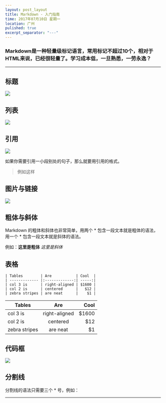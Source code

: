 ```yaml
---
layout: post_layout
title: Markdown - 入门指南
time: 2017年07月10日 星期一
location: 广州
pulished: true
excerpt_separator: "---"
---
```


### Markdown是一种轻量级标记语言，常用标记不超过10个，相对于HTML来说，已经很轻量了。学习成本低，一旦熟悉，一劳永逸？

---

## 标题
![](https://ww1.sinaimg.cn/large/6aee7dbbgw1effeaclhiyj20eh09cwez.jpg)

## 列表
![](https://ww4.sinaimg.cn/large/6aee7dbbgw1effew5aftij20d80bz3yw.jpg)

## 引用
![](https://ww3.sinaimg.cn/large/6aee7dbbgw1effezhonxlj20e009c3yu.jpg)

如果你需要引用一小段别处的句子，那么就要用引用的格式。
>例如这样

## 图片与链接
![](https://ww2.sinaimg.cn/large/6aee7dbbgw1efffa67voyj20ix0ctq3n.jpg)

## 粗体与斜体

Markdown 的粗体和斜体也非常简单，用两个 * 包含一段文本就是粗体的语法，用一个 * 包含一段文本就是斜体的语法。

例如：**这里是粗体** *这里是斜体*

## 表格
```
| Tables        | Are           | Cool  |
| ------------- |:-------------:| -----:|
| col 3 is      | right-aligned | $1600 |
| col 2 is      | centered      |   $12 |
| zebra stripes | are neat      |    $1 |
```

| Tables        | Are           | Cool  |
| ------------- |:-------------:| -----:|
| col 3 is      | right-aligned | $1600 |
| col 2 is      | centered      |   $12 |
| zebra stripes | are neat      |    $1 |

## 代码框
![](https://ww3.sinaimg.cn/large/6aee7dbbgw1effg1lsa97j20lt0a8dgs.jpg)
## 分割线
分割线的语法只需要三个 * 号，例如：

***

